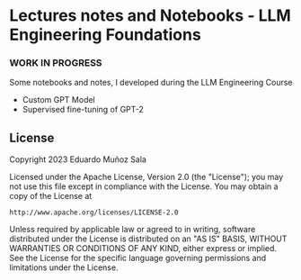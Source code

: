 # Lectures notes and Notebooks - LLM Engineering Foundations
 
 ### WORK IN PROGRESS

 Some notebooks and notes, I developed during the LLM Engineering Course

- Custom GPT Model
- Supervised fine-tuning of GPT-2


## License

Copyright 2023 Eduardo Muñoz Sala

Licensed under the Apache License, Version 2.0 (the "License");
you may not use this file except in compliance with the License.
You may obtain a copy of the License at

    http://www.apache.org/licenses/LICENSE-2.0

Unless required by applicable law or agreed to in writing, software
distributed under the License is distributed on an "AS IS" BASIS,
WITHOUT WARRANTIES OR CONDITIONS OF ANY KIND, either express or implied.
See the License for the specific language governing permissions and
limitations under the License.
